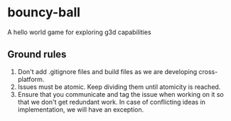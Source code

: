 # bouncy-ball
A hello world game for exploring g3d capabilities

## Ground rules
1. Don't add .gitignore files and build files as we are developing cross-platform.
2. Issues must be atomic. Keep dividing them until atomicity is reached.
3. Ensure that you communicate and tag the issue when working on it so that we don't get
redundant work. In case of conflicting ideas in implementation, we will have an exception.
